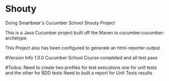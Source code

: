# Shouty
Doing Smartbear's Cucumber School Shouty Project

This is a Java Cucumber project built off the Maven io.cucumber:cucumber-archetype

This Project also has been configured to generate an html-reporter output

#Version Info
1.0.0 Cucumber School Course completed and all test pass

#Todos:
Need to create two profiles for test executions one for unit tests and the other for BDD tests
Need to built a report for Unit Tests results